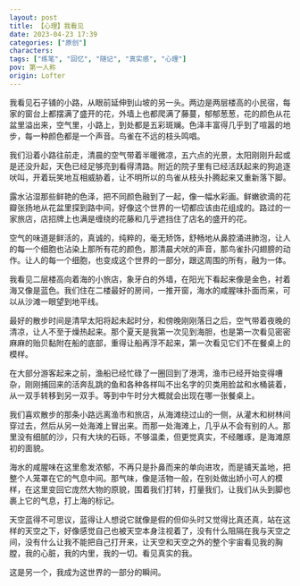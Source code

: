 ```yaml
---
layout: post
title: 【心理】我看见
date: 2023-04-23 17:39
categories: ["原创"]
characters: 
tags: ["练笔", "回忆", "随记", "真实感", "心理"]
pov: 第一人称
origin: Lofter
---
```


我看见石子铺的小路，从眼前延伸到山坡的另一头。两边是两层楼高的小民宿，每家的窗台上都摆满了盛开的花，外墙上也都爬满了藤蔓，郁郁葱葱，花的颜色从花盆里溢出来，空气里，小路上，到处都是五彩斑斓。色泽丰富得几乎到了喧嚣的地步，每一种颜色都是一个声音。鸟雀在不远的枝头鸣唱。

我们沿着小路往前走，清晨的空气带着半暖微凉，五六点的光景，太阳刚刚升起或是还没升起，天色已经足够亮到看得清路。附近的院子里有已经活跃起来的狗追逐吠叫，开着玩笑地互相威胁着，让不明所以的鸟雀从枝头扑腾起来又重新落下脚。

露水沾湿那些鲜艳的色泽，把不同颜色融到了一起，像一幅水彩画。鲜嫩欲滴的花瓣张扬地从花盆里探到路中间，好像这个世界的一切都应该由花组成的。路过的一家旅店，店招牌上也满是缠绕的花藤和几乎遮挡住了店名的盛开的花。

空气的味道是鲜活的，真诚的，纯粹的，毫无矫饰，舒畅地从鼻腔涌进肺泡，让人的每一个细胞也沾染上那所有花的颜色，那清晨犬吠的声音，那鸟雀扑闪翅膀的动作。让人的每一个细胞，也变成这个世界的一部分，跟这周围的所有，融为一体。

我看见二层楼高向着海的小旅店，象牙白的外墙，在阳光下看起来像是金色，衬着海又像是蓝色。我们住在二楼最好的房间，一推开窗，海水的咸腥味扑面而来，可以从沙滩一眼望到地平线。

最好的散步时间是清早太阳将起未起时分，和傍晚刚刚落日之后，空气带着夜晚的清凉，让人不至于燥热起来。那个夏天是我第一次见到海胆，也是第一次看见密密麻麻的贻贝黏附在船的底部，重得让船再浮不起来，第一次看见它们不在餐桌上的模样。

在大部分游客起来之前，渔船已经忙碌了一圈回到了港湾，渔市已经开始变得嘈杂，刚刚捕回来的活奔乱跳的鱼和各种各样叫不出名字的贝类用脸盆和水桶装着，从一双手转移到另一双手。等到中午时分大概就会出现在哪一张餐桌上。

我们喜欢散步的那条小路远离渔市和旅店，从海滩绕过山的一侧，从灌木和树林间穿过去，然后从另一处海滩上冒出来。而那一处海滩上，几乎从不会有别的人。那里没有细腻的沙，只有大块的石砾，不够温柔，但更觉真实，不经雕琢，是海滩原初的面貌。

海水的咸腥味在这里愈发浓郁，不再只是扑鼻而来的单向进攻，而是铺天盖地，把整个人笼罩在它的气息中间。那气味，像是活物一般，在别处做出娇小可人的模样，在这里变回它庞然大物的原貌，围着我们打转，打量我们，让我们从头到脚也裹上它的气息，打上海的标记。

天空蓝得不可思议，蓝得让人想说它就像是假的但仰头时又觉得比真还真，站在这样的天空之下，好像感觉自己也被天空本身注视着了，没有什么阻隔在我与天空之间，没有什么让我不能把自己打开来，让天空和天空之外的整个宇宙看见我的胸膛，我的心脏，我的内里，我的一切。看见真实的我。

这是另一个，我成为这世界的一部分的瞬间。
